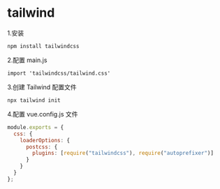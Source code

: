 # tailwind

1.安装

```
npm install tailwindcss
```

2.配置 main.js

```
import 'tailwindcss/tailwind.css'
```

3.创建 Tailwind 配置文件

```
npx tailwind init
```

4.配置 vue.config.js 文件

```js
module.exports = {
  css: {
    loaderOptions: {
      postcss: {
        plugins: [require("tailwindcss"), require("autoprefixer")]
      }
    }
  }
};
```
